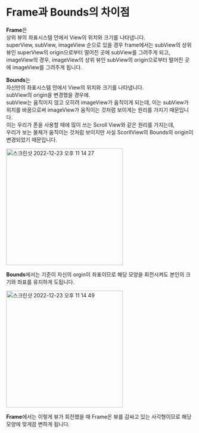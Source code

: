 Frame과 Bounds의 차이점
=============

**Frame**은    
상위 뷰의 좌표시스템 안에서 View의 위치와 크기를 나타냅니다.      
superView, subView, imageView 순으로 있을 경우 frame에서는 subView의 상위 뷰인 superView의 origin으로부터 떨어진 곳에 subView를 그려주게 되고,      
imageView의 경우, imageView의 상위 뷰인 subView의 origin으로부터 떨어진 곳에 imageView를 그려주게 됩니다.    

**Bounds**는    
자신만의 좌표시스템 안에서 View의 위치와 크기를 나타냅니다.      
subView의 origin을 변경했을 경우에.     
subView는 움직이지 않고 오히려 imageView가 움직이게 되는데, 이는 subView가 위치를 바꿈으로써 imageView가 움직이는 것처럼 보이게는 원리를 가지기 때문입니다.      
이는 우리가 폰을 사용할 때에 많이 쓰는 Scroll View와 같은 원리를 가지는데,     
우리가 보는 물체가 움직이는 것처럼 보이지만 사실 ScorllView의 Bounds의 origin이 변경되었기 때문입니다.     

<img width="313" alt="스크린샷 2022-12-23 오후 11 14 27" src="https://user-images.githubusercontent.com/99719661/209351144-5d27662c-81b4-4161-b378-c4554af9b0b0.png">

**Bounds**에서는 기준이 자신의 orgin이 좌표이므로 해당 모양을 회전시켜도 본인의 크기와 좌표를 유지하게 도됩니다. 

<img width="313" alt="스크린샷 2022-12-23 오후 11 14 49" src="https://user-images.githubusercontent.com/99719661/209362680-3cd268d3-768a-4e9e-ab10-f502fca9ee3e.png">

**Frame**에서는 이렇게 뷰가 회전했을 때 Frame은 뷰를 감싸고 있는 사각형이므로 해당 모양에 맞게끔 변하게 됩니다. 














